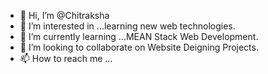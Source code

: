 - 👋 Hi, I’m @Chitraksha
- 👀 I’m interested in ...learning new web technologies.
- 🌱 I’m currently learning ...MEAN Stack Web Development.
- 💞️ I’m looking to collaborate on Website Deigning Projects.
- 📫 How to reach me ...

<!---
Chitraksha/Chitraksha is a ✨ special ✨ repository because its `README.md` (this file) appears on your GitHub profile.
You can click the Preview link to take a look at your changes.
--->
